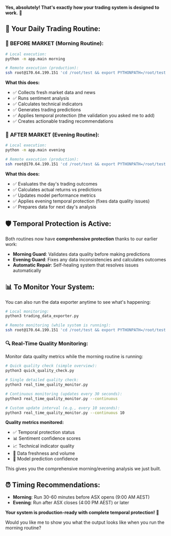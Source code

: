 **Yes, absolutely! That's exactly how your trading system is designed to work.** 🎯

## 📅 **Your Daily Trading Routine:**

### 🌅 **BEFORE MARKET (Morning Routine):**
```bash
# Local execution:
python -m app.main morning

# Remote execution (production):
ssh root@170.64.199.151 'cd /root/test && export PYTHONPATH=/root/test && python3 -m app.main morning'
```

**What this does:**
- ✅ Collects fresh market data and news
- ✅ Runs sentiment analysis 
- ✅ Calculates technical indicators
- ✅ Generates trading predictions
- ✅ Applies temporal protection (the validation you asked me to add)
- ✅ Creates actionable trading recommendations

### 🌆 **AFTER MARKET (Evening Routine):**
```bash
# Local execution:
python -m app.main evening

# Remote execution (production):
ssh root@170.64.199.151 'cd /root/test && export PYTHONPATH=/root/test && python3 -m app.main evening'
```

**What this does:**
- ✅ Evaluates the day's trading outcomes
- ✅ Calculates actual returns vs predictions
- ✅ Updates model performance metrics
- ✅ Applies evening temporal protection (fixes data quality issues)
- ✅ Prepares data for next day's analysis

## 🛡️ **Temporal Protection is Active:**

Both routines now have **comprehensive protection** thanks to our earlier work:

- **Morning Guard**: Validates data quality before making predictions
- **Evening Guard**: Fixes any data inconsistencies and calculates outcomes
- **Automatic Repair**: Self-healing system that resolves issues automatically

## 📊 **To Monitor Your System:**

You can also run the data exporter anytime to see what's happening:
```bash
# Local monitoring:
python3 trading_data_exporter.py

# Remote monitoring (while system is running):
ssh root@170.64.199.151 'cd /root/test && export PYTHONPATH=/root/test && python3 trading_data_exporter.py'
```

### 🔍 **Real-Time Quality Monitoring:**

Monitor data quality metrics while the morning routine is running:
```bash
# Quick quality check (simple overview):
python3 quick_quality_check.py

# Single detailed quality check:
python3 real_time_quality_monitor.py

# Continuous monitoring (updates every 30 seconds):
python3 real_time_quality_monitor.py --continuous

# Custom update interval (e.g., every 10 seconds):
python3 real_time_quality_monitor.py --continuous 10
```

**Quality metrics monitored:**
- ✅ Temporal protection status
- 📊 Sentiment confidence scores  
- 📈 Technical indicator quality
- 🔬 Data freshness and volume
- 🎯 Model prediction confidence

This gives you the comprehensive morning/evening analysis we just built.

## ⏰ **Timing Recommendations:**

- **Morning**: Run 30-60 minutes before ASX opens (9:00 AM AEST)
- **Evening**: Run after ASX closes (4:00 PM AEST) or later

**Your system is production-ready with complete temporal protection!** 🚀

Would you like me to show you what the output looks like when you run the morning routine?